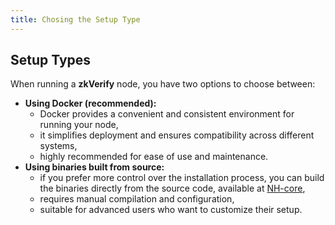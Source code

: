 ```yaml
---
title: Chosing the Setup Type
---
```


## Setup Types

When running a **zkVerify** node, you have two options to choose between:

- **Using Docker (recommended):**
  - Docker provides a convenient and consistent environment for running your node,
  - it simplifies deployment and ensures compatibility across different systems,
  - highly recommended for ease of use and maintenance.
- **Using binaries built from source:**
  - if you prefer more control over the installation process, you can build the binaries directly from the source code, available at [NH-core](https://github.com/HorizenLabs/NH-core),
  - requires manual compilation and configuration,
  - suitable for advanced users who want to customize their setup.
